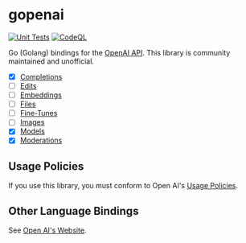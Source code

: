 # gopenai

[![Unit Tests](https://github.com/TannerKvarfordt/gopenai/actions/workflows/unit-tests.yml/badge.svg?branch=main)](https://github.com/TannerKvarfordt/gopenai/actions/workflows/unit-tests.yml)
[![CodeQL](https://github.com/TannerKvarfordt/gopenai/actions/workflows/codeql.yml/badge.svg?branch=main)](https://github.com/TannerKvarfordt/gopenai/actions/workflows/codeql.yml)

Go (Golang) bindings for the [OpenAI API](https://beta.openai.com/docs/api-reference/introduction). This library is community maintained and unofficial.

- [x] [Completions](./completions/README.md)
- [ ] [Edits](./edits/README.md)
- [ ] [Embeddings](./embeddings/README.md)
- [ ] [Files](./files/README.md)
- [ ] [Fine-Tunes](./finetunes/README.md)
- [ ] [Images](./images/README.md)
- [x] [Models](./models/README.md)
- [x] [Moderations](./moderations/README.md)

## Usage Policies

If you use this library, you must conform to Open AI's [Usage Policies](https://beta.openai.com/docs/usage-policies).

## Other Language Bindings

See [Open AI's Website](https://beta.openai.com/docs/libraries/libraries).
